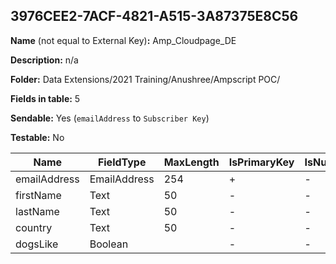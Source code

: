 ## 3976CEE2-7ACF-4821-A515-3A87375E8C56

**Name** (not equal to External Key)**:** Amp_Cloudpage_DE

**Description:** n/a

**Folder:** Data Extensions/2021 Training/Anushree/Ampscript POC/

**Fields in table:** 5

**Sendable:** Yes (`emailAddress` to `Subscriber Key`)

**Testable:** No

| Name | FieldType | MaxLength | IsPrimaryKey | IsNullable | DefaultValue |
| --- | --- | --- | --- | --- | --- |
| emailAddress | EmailAddress | 254 | + | - |  |
| firstName | Text | 50 | - | - |  |
| lastName | Text | 50 | - | - |  |
| country | Text | 50 | - | - |  |
| dogsLike | Boolean |  | - | - | True |
